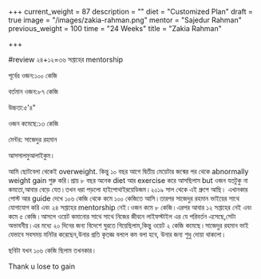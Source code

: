 +++
current_weight = 87
description = ""
diet = "Customized Plan"
draft = true
image = "/images/zakia-rahman.png"
mentor = "Sajedur Rahman"
previous_weight = 100
time = "24 Weeks"
title = "Zakia Rahman"

+++

\#review ২৪+১২=৩৬ সপ্তাহের mentorship

পূর্বের ওজন:১০০ কেজি

বর্তমান ওজন:৮৭ কেজি

উচ্চতা:৫'৪"

ওজন কমেছে:১৩ কেজি

মেন্টর: সাজেদুর রহমান

আসসালমুআলাইকুম।

আমি ছোটবেলা থেকেই overweight. কিন্তু ১০ বছর আগে দ্বিতীয় মেয়েটার জন্মের পর থেকে abnormally weight gain শুরু করি।প্রায় ৮ বছর অনেক diet আর exercise করে আসছিলাম but ওজন যতটুকু না কমতো,আবার বেড়ে যেত।তখন ধরা পড়লো হাইপোথাইরয়েডিজম।২০১৯ সাল থেকে এই গ্রুপে আছি। এখানকার পোস্ট আর guide দেখে ১০৬ কেজি থেকে কমে ১০০ কেজিতে আসি।তারপর সাজেদুর রহমান ভাইয়ের সাথে যোগাযোগ করি এবং ২৪ সপ্তাহের mentorship নেই।ওজন কমে ৮ কেজি।এরপর আবার ১২ সপ্তাহের নেই এবং কমে ৫ কেজি।আসলে ওয়েট কমানোর সাথে সাথে নিজের জীবনে লাইফস্টাইল এর যে পরিবর্তন এসেছে,সেটা অভাবনীয়।এর মধ্যে ২০ দিনের জন্য বিদেশে ঘুরতে গিয়েছিলাম,কিন্তু ওয়েট ২ কেজি কমেছে।সাজেদুর রহমান ভাই যেভাবে সবসময় মনিটর করেছেন,উনার প্রতি কৃতজ্ঞ বললে কম বলা হবে, উনার জন্য শুধু দোয়া থাকলো।

ছবিটা যখন ১০৬ কেজি ছিলাম তখনকার।

Thank u lose to gain